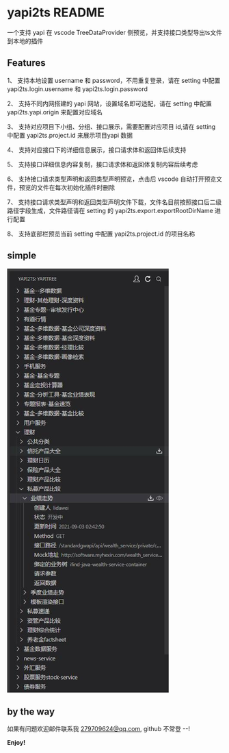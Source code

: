 # yapi2ts README
一个支持 yapi 在 vscode TreeDataProvider 侧预览，并支持接口类型导出ts文件到本地的插件

## Features

1、 支持本地设置 username 和 password，不用重复登录，请在 setting 中配置 yapi2ts.login.username 和 yapi2ts.login.password

2、 支持不同内网搭建的 yapi 网站，设置域名即可适配，请在 setting 中配置 yapi2ts.yapi.origin 来配置对应域名

3、 支持对应项目下小组、分组、接口展示，需要配置对应项目 id,请在 setting 中配置 yapi2ts.project.id 来展示项目yapi 数据

4、 支持对应接口下的详细信息展示，接口请求体和返回体后续支持

5、 支持接口详细信息内容复制，接口请求体和返回体复制内容后续考虑

6、 支持接口请求类型声明和返回类型声明预览，点击后 vscode 自动打开预览文件，预览的文件在每次初始化插件时删除

7、 支持接口请求类型声明和返回类型声明文件下载，文件名目前按照接口后二级路径字段生成，文件路径请在 setting 的 yapi2ts.export.exportRootDirName 进行配置

8、 支持底部栏预览当前 setting 中配置 yapi2ts.project.id 的项目名称

## simple

![yapi2ts_simple](https://raw.githubusercontent.com/cysgg/yapi2ts/main/src/assets/img/yapi2ts.jpg)

## by the way

如果有问题欢迎邮件联系我 279709624@qq.com, github 不常登 --!

**Enjoy!**
